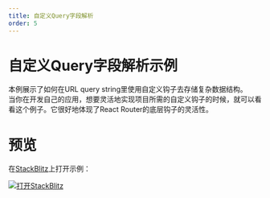 ```yaml
---
title: 自定义Query字段解析
order: 5
---
```


# 自定义Query字段解析示例
本例展示了如何在URL query string里使用自定义钩子去存储复杂数据结构。           
当你在开发自己的应用，想要灵活地实现项目所需的自定义钩子的时候，就可以看看这个例子。它很好地体现了React Router的底层钩子的灵活性。    

# 预览
在[StackBlitz](https://stackblitz.com/)上打开示例：      

[![打开StackBlitz](https://developer.stackblitz.com/img/open_in_stackblitz.svg)](https://stackblitz.com/edit/github-zh2fh1?file=src/App.tsx)      
